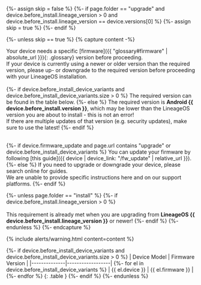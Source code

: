 {%- assign skip = false %}
{%- if page.folder == "upgrade" and device.before_install.lineage_version > 0 and device.before_install.lineage_version == device.versions[0] %}
{%- assign skip = true %}
{%- endif %}

{%- unless skip == true %}
{% capture content -%}

Your device needs a specific [firmware]({{ "glossary#firmware" | absolute_url }}){: .glossary} version before proceeding.<br/>
If your device is currently using a newer or older version than the required version, please up- or downgrade to the required version before proceeding with your LineageOS installation.
<br/><br/>
{%- if device.before_install_device_variants and device.before_install_device_variants.size > 0 %}
The required version can be found in the table below.
{%- else %}
The required version is **Android {{ device.before_install.version }}**, which may be lower than the LineageOS version you are about to install - this is not an error!<br/>
If there are multiple updates of that version (e.g. security updates), make sure to use the latest!
{%- endif %}
<br/><br/>

{%- if device.firmware_update and page.url contains "upgrade" or device.before_install_device_variants %}
You can update your firmware by following [this guide]({{ device | device_link: "/fw_update" | relative_url }}).
{%- else %}
If you need to upgrade or downgrade your device, please search online for guides.<br/>
We are unable to provide specific instructions here and on our support platforms.
{%- endif %}

{%- unless page.folder == "install" %}
{%- if device.before_install.lineage_version > 0 %}
<br/><br/>
This requirement is already met when you are upgrading from **LineageOS {{ device.before_install.lineage_version }}** or newer!
{%- endif %}
{%- endunless %}
{%- endcapture %}

{% include alerts/warning.html content=content %}

{%- if device.before_install_device_variants and device.before_install_device_variants.size > 0 %}
| Device Model | Firmware Version |
|--------------|------------------|
{%- for el in device.before_install_device_variants %}
| {{ el.device }} | {{ el.firmware }} |
{%- endfor %}
{: .table }
{%- endif %}
{%- endunless %}
